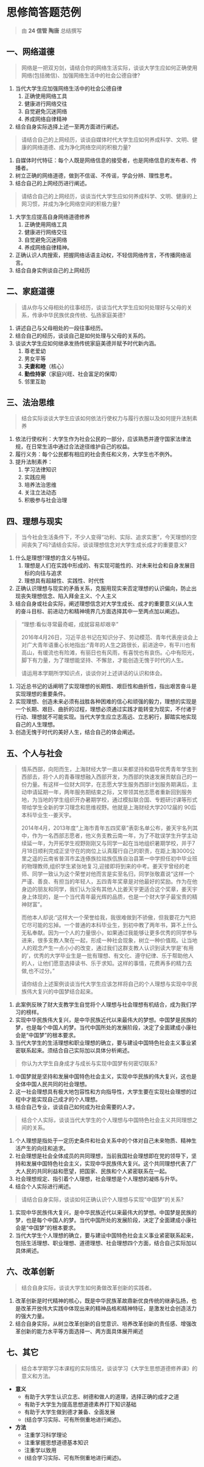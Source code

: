 # 思修简答题范例

> 由 **24 信管 陶唐** 总结撰写

## 一、网络道德

> 网络是一把双刃剑，请结合你的网络生活实际，谈谈大学生应如何正确使用网络(包括微信)、加强网络生活中的社会公德自律?

1. 当代大学生应加强网络生活中的社会公德自律
   1. 正确使用网络工具
   2. 健康进行网络交往
   3. 自觉避免沉迷网络
   4. 养成网络自律精神
2. 结合自身实际选择上述一至两方面进行阐述。

> 请结合自己的上网经历，谈谈自媒体时代大学生应如何养成科学、文明、健康的网络道德、成为净化网络空间的积极力量?

1. 自媒体时代特征：每个人既是网络信息的接受者，也是网络信息的发布者、传播者。
2. 树立正确的网络道德，做到不信谣、不传谣，学会分辨、理性思考。
3. 结合自己的上网经历进行阐述。

> 请结合自己的上网经历，谈谈当代大学生应如何养成科学、文明、健康的上网习惯，并成为净化网络空间的积极力量?

1. 大学生应提高自身网络道德修养
   1. 正确使用网络工具
   2. 健康进行网络交往
   3. 自觉避免沉迷网络
   4. 养成网络自律精神。
2. 正确认识人肉搜索，把握网络话语主动权，不轻信网络传言，不传播网络谣言。
3. 结合自身实例谈自己的上网经历

## 二、家庭道德

> 请从你与父母相处的往事经历，谈谈当代大学生应如何处理好与父母的关系，传承中华民族优良传统、弘扬家庭美德?

1. 讲述自己与父母相处的一段往事经历。
2. 结合自己的经历，谈谈自己是如何处理与父母的关系的。
3. 谈谈大学生应如何继承发扬传统家庭美德并赋予时代新内涵。
   1. 尊老爱幼
   2. 男女平等
   3. **夫妻和睦**（核心）
   4. **勤俭持家**（家庭兴旺、社会富足的保障）
   5. 邻里互助

## 三、法治思维

> 结合实际谈谈大学生应该如何依法行使权力与履行衣服以及如何提升法制素养

1. 依法行使权利：大学生作为社会公民的一部分，应该熟悉并遵守国家法律法规，在日常生活中通过合法途径维护自己的权益。
2. 履行义务：每个公民都有相应的社会责任和义务，大学生也不例外。
3. 提升法制素养：
   1. 学习法律知识
   2. 实践应用
   3. 培养法治思维
   4. 关注立法动态
   5. 积极参与社会治理

## 四、理想与现实

> 当今社会生活条件下，不少人变得“功利、实际、追求实惠”，今天理想的空间丧失了吗?请结合实际，谈谈理想信念对大学生成长成才的重要意义?

1. 什么是理想?理想的含义与特征。
   1. 理想是人们在实践中形成的、有实现可能性的、对未来社会和自身发展目标的向往与追求
   2. 理想具有超越性、实践性、时代性
2. 正确认识理想与现实的矛盾关系，克服用现实来否定理想的认识偏向，防止出现丧失理想信念、陷入拜金主义、个人主义
3. 结合自身或社会实际，阐述理想信念对大学生成长、成才的重要意义(从人生的奋斗目标、前进动力和精神境界几方面选择其中一至两点加以阐述)。

> “理想:看似寻常最奇崛，成就容易却艰辛”
>
> 2016年4月26日，习近平总书记在知识分子、劳动模范、青年代表座谈会上对广大青年语重心长地指出:“青年的人生之路很长，前进途中，有平川也有高山，有缓流也有险滩，有丽日也有风雨，有喜悦也有哀伤。心中有阳光，脚下有力量，为了理想能坚持、不懈怠，才能创造无愧于时代的人生。
>
> 请运用本学期所学知识点，谈谈你对上述讲话的认识和体会。

1. 习近总书记的话阐明了实现理想的长期性、艰巨性和曲折性，指出艰苦奋斗是实现理想的重要条件。
2. 实现理想、创造未来必须有战胜各种困难的信心和顽强的毅力，理想的实现是一个长期、艰巨、曲折的过程，理想必须通过实践才能转变为现实，不付诸于行动、理想就不可能实现。当代大学生应立志高远、立志躬行，脚踏实地实现自己的人生理想。
3. 创造无愧于时代的美好人生，结合自己的体会阐述。

## 五、个人与社会

> 情系西部，向阳而生，上海财经大学一直以来都坚持和倡导优秀青年学生到西部去，将个人的青春理想融入西部开发，为西部的快速发展贡献自己的一份力量。有这样一位财大同学，在志愿大学生服务西部计划服务期满后，主动申请延期一年，两年服务期结束之际，又带领其他志愿者重新回到服务地，为当地的学生组织开办暑期学校，通过模拟联合国、专题研讨课等形式带给学生全新的学习理念和思维视野。他就是上海财经大学2012届的 90后本科毕业生--姜天宇。
>
> 2014年4月，2013年度“上海市青年五四奖章”表彰名单公布，姜天宇名列其中，作为一名西部志愿者，他义务支教云南一年，为了不耽误学生升学主动续延一年，为开拓学生视野刚刚又与同学一起在当地组织暑期学校，并于7月18日顺利完成正坚守在的岗位上认真履行自己的职责，在距上海3000公里之遥的云南省普洱市孟连傣族拉祜族佤族自治县第一中学担任初中毕业班的物理教师,组织学生紧张地复习,迎接即将到来的中考。姜天宇曾经的老师、同学一致认为这个荣誉对他而言是实至名归，同学张敬嘉说“这样一个严谨、善良、有担当的年轻人，五四青年奖章是对他最好的奖励。作为在他身边的朋友和同学，我们认为没有其他人比姜天宇更适合这个奖章，姜天宇身上体现的，是一个当代青年最光辉的品质，也是一个财大学子最宝贵的精神财富”。
>
> 而他本人却说:“这样大一个荣誉给我，我很难做到不骄傲，但我要花力气把它尽可能的忘掉。一个普通的本科毕业生，到初中教了两年书，算不上什么无私奉献。因为一个人的力量很小，如果通过我能够让更多优秀的同学参与进来，很多支教人聚在一起，形成一种社会现象，树立一种价值观。让当地人的观念产生一点小小的改变，通过我们这群支教人认识到读大学是'有用的’，优秀的大学毕业生是一批有理想、有文化、遵守纪律、乐于帮助他人的人，让他们愿意选择读书、乐于求知。这样的事情，花费再多的精力去做,也不过分。”
>
> 请你结合上述案例谈谈当代大学生应该怎样将自己的个人理想与实现中华民族伟大复兴的中国梦结合起来。

1. 此案例反映了财大支教学生自觉将个人理想与社会理想有机结合，成为我们学习的榜样。
2. 实现中华民族伟大复兴，是中华民族近代以来最伟大的梦想。中国梦是民族的梦，也是每个中国人的梦。当代中国所处的发展阶段，决定了全面建成小康社会是“中国梦”的根本要求。
3. 当代大学生的生活理想和职业理想的确立，要与建设中国特色社会主义事业紧密联系起来。须结合自己实际加以具体分析阐述。

> 你认为大学生自身成才与成长与实现中国梦有何密切联系?

1. 中国梦就是坚持和发展中国特色社会主义，实现中华民族的伟大复兴，这也是全体中国人民共同的社会理想。
2. 这一社会理想具有极大地包容性和方向指导性，大学生要在实现社会理想的过程中才能实现自己成才的个人理想。
3. 结合自己专业，谈谈自己如何成为社会需要的人才。

> 结合个人实际，谈谈当代大学生的个人理想与中国特色社会主义共同理想之间的关系。

1. 个人理想是指处于一定历史条件和社会关系中的个体对自己未来物质、精神生活产生的向往和追求。
2. 社会理想是社会全体成员的共同理想，当前我国社会理想即在党的领导下，坚持和发展中国特色社会主义，实现中华民族伟大复兴。这个共同理想代表了广大人民的共同利益和愿望，把国家、民族和个人紧密联系在一起。
3. 社会理想规定、指引着个人理想，社会理想是个人理想的凝练与升华。
4. 结合个人实际进行阐述。

> 请结合自身实际，谈谈如何正确认识个人理想与实现“中国梦”的关系?

1. 实现中华民族伟大复兴，是中华民族近代以来最伟大的梦想。中国梦是民族的梦，也是每个中国人的梦。当代中国所处的发展阶段，决定了全面建成小康社会是“中国梦”的根本要求。
2. 当代大学生个人理想的确立，要与建设中国特色社会主义事业紧密联系起来，包括生活理想、职业理想、道德理想、社会理想四个方面，结合自己实际加以具体阐述。

## 六、改革创新

> 结合自身实际，谈谈大学生如何勇做改革创新的实践者。

1. 改革创新是时代精神的核心，既是中华民族革故鼎新优良传统的继承弘扬，也是改革开放伟大实践中体现出来的精神品格和精神特征，是激发社会创造活力的强大力量。
2. 结合自身实际，从树立改革创新的自觉意识、培养改革创新的责任感、增强改革创新的能力水平等方面选择一、两方面具体展开阐述

## 七、其它

> 结合本学期学习本课程的实际情况，谈谈学习《大学生思想道德修养课》的意义和方法。

- **意义**
  - 有助于大学生认识立志、树德和做人的道理，选择正确的成才之道
  - 有助于大学生为提高思想道德素养打下知识基础
  - 有助于大学生做到德才兼备、全面发展
  - (结合学习实际、可有所侧重地进行阐述)。
- **方法**
  - 注重学习科学理论
  - 注重掌握思想道德基本知识
  - 注重学以致用
  - (结合学习实际、可有所侧重地进行阐述)。